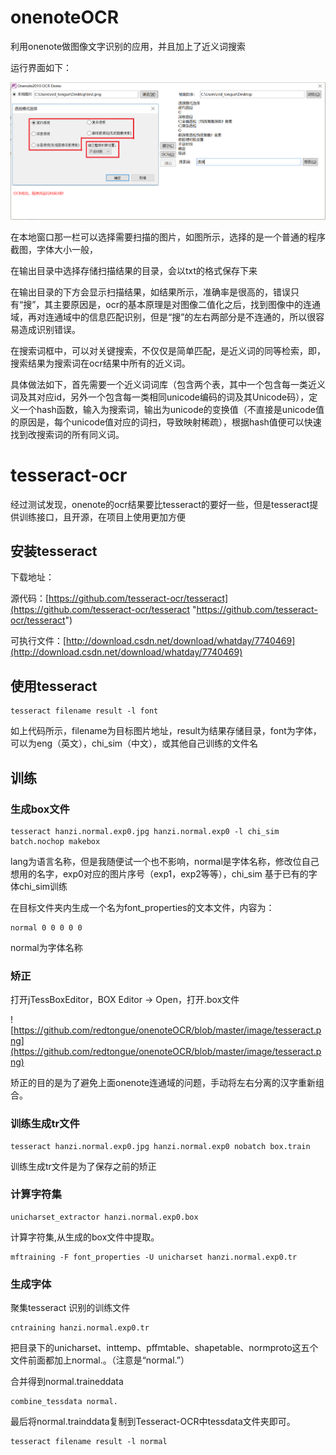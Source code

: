 # onenoteOCR
利用onenote做图像文字识别的应用，并且加上了近义词搜索

运行界面如下：

![main](https://github.com/redtongue/onenoteOCR/blob/master/image/main.png)

在本地窗口那一栏可以选择需要扫描的图片，如图所示，选择的是一个普通的程序截图，字体大小一般，

在输出目录中选择存储扫描结果的目录，会以txt的格式保存下来

在输出目录的下方会显示扫描结果，如结果所示，准确率是很高的，错误只有“搜”，其主要原因是，ocr的基本原理是对图像二值化之后，找到图像中的连通域，再对连通域中的信息匹配识别，但是“搜”的左右两部分是不连通的，所以很容易造成识别错误。

在搜索词框中，可以对关键搜索，不仅仅是简单匹配，是近义词的同等检索，即，搜索结果为搜索词在ocr结果中所有的近义词。

具体做法如下，首先需要一个近义词词库（包含两个表，其中一个包含每一类近义词及其对应id，另外一个包含每一类相同unicode编码的词及其Unicode码），定义一个hash函数，输入为搜索词，输出为unicode的变换值（不直接是unicode值的原因是，每个unicode值对应的词扫，导致映射稀疏），根据hash值便可以快速找到改搜索词的所有同义词。

# tesseract-ocr

经过测试发现，onenote的ocr结果要比tesseract的要好一些，但是tesseract提供训练接口，且开源，在项目上使用更加方便

## 安装tesseract

下载地址：

源代码：[https://github.com/tesseract-ocr/tesseract](https://github.com/tesseract-ocr/tesseract "https://github.com/tesseract-ocr/tesseract")

可执行文件：[http://download.csdn.net/download/whatday/7740469](http://download.csdn.net/download/whatday/7740469)

## 使用tesseract

    tesseract filename result -l font

如上代码所示，filename为目标图片地址，result为结果存储目录，font为字体，可以为eng（英文），chi_sim（中文），或其他自己训练的文件名

## 训练

### 生成box文件

    tesseract hanzi.normal.exp0.jpg hanzi.normal.exp0 -l chi_sim batch.nochop makebox

lang为语言名称，但是我随便试一个也不影响，normal是字体名称，修改位自己想用的名字，exp0对应的图片序号（exp1，exp2等等），chi_sim 基于已有的字体chi_sim训练

在目标文件夹内生成一个名为font_properties的文本文件，内容为：

    normal 0 0 0 0 0

normal为字体名称

### 矫正

打开jTessBoxEditor，BOX Editor -> Open，打开.box文件

![https://github.com/redtongue/onenoteOCR/blob/master/image/tesseract.png](https://github.com/redtongue/onenoteOCR/blob/master/image/tesseract.png) 

矫正的目的是为了避免上面onenote连通域的问题，手动将左右分离的汉字重新组合。

### 训练生成tr文件

	tesseract hanzi.normal.exp0.jpg hanzi.normal.exp0 nobatch box.train

训练生成tr文件是为了保存之前的矫正

### 计算字符集

	unicharset_extractor hanzi.normal.exp0.box

计算字符集,从生成的box文件中提取。

	mftraining -F font_properties -U unicharset hanzi.normal.exp0.tr

### 生成字体

聚集tesseract 识别的训练文件

	cntraining hanzi.normal.exp0.tr

把目录下的unicharset、inttemp、pffmtable、shapetable、normproto这五个文件前面都加上normal.。（注意是“normal.”）

合并得到normal.traineddata

	combine_tessdata normal.

最后将normal.trainddata复制到Tesseract-OCR中tessdata文件夹即可。

	tesseract filename result -l normal






 


